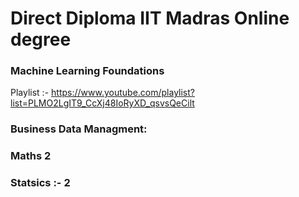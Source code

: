 # Direct Diploma IIT Madras Online degree

### Machine Learning Foundations
Playlist :- https://www.youtube.com/playlist?list=PLMO2LgIT9_CcXj48IoRyXD_qsvsQeCilt

### Business Data Managment:

### Maths 2

### Statsics :- 2 

